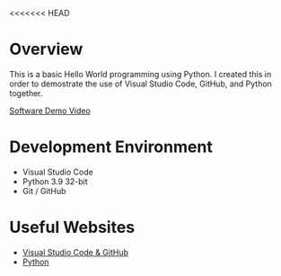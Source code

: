 <<<<<<< HEAD
# Overview
This is a basic Hello World programming using Python. I created this in order to demostrate the use of Visual Studio Code, GitHub, and Python together.



[Software Demo Video](https://www.youtube.com/watch?v=XCQNfl8fSS8)

# Development Environment

* Visual Studio Code
* Python 3.9 32-bit
* Git / GitHub

# Useful Websites


* [Visual Studio Code & GitHub](https://code.visualstudio.com/docs/editor/github)
* [Python](https://www.python.org/)

